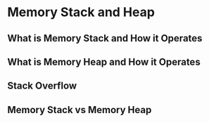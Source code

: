# Memory Stack and Heap

## What is Memory Stack and How it Operates


## What is Memory Heap and How it Operates


## Stack Overflow

## Memory Stack vs Memory Heap


